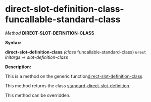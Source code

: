 direct-slot-definition-class-funcallable-standard-class
=======================================================

*Method* **DIRECT-SLOT-DEFINITION-CLASS**

**Syntax:**

**direct-slot-definition-class** *(class* funcallable-standard-class) `&rest` *initargs* => *slot-definition-class*

**Description:**

This is a method on the generic function[direct-slot-definition-class](/docs/meta-object-protocol/direct-slot-definition-class).

This method returns the class [standard-direct-slot-definition](/docs/meta-object-protocol/class-standard-direct-slot-definition).

This method can be overridden.
